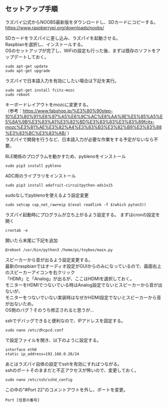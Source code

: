 ## セットアップ手順
ラズパイ公式からNOOBS最新版をダウンロードし、SDカードにコピーする。  
https://www.raspberrypi.org/downloads/noobs/

SDカードをラズパイに差し込み、ラズパイを起動させる。  
Raspbianを選択し、インストールする。  
OSのセットアップが完了し、WiFiの設定も行った後、まずは既存のソフトをアップデートしておく。
```
sudo apt-get update
sudo apt-get upgrade
```

ラズパイで日本語入力を有効にしたい場合は下記を実行。
```
sudo apt-get install fcitx-mozc
sudo reboot
```
キーボードレイアウトをmozcに変更する。  
（参考：https://www.fabshop.jp/%E3%80%90step-10%E3%80%91%E6%97%A5%E6%9C%AC%E8%AA%9E%E5%85%A5%E5%8A%9B%E3%83%A1%E3%82%BD%E3%83%83%E3%83%89fcitx-mozc%E3%81%AE%E3%82%A4%E3%83%B3%E3%82%B9%E3%83%88%E3%83%BC%E3%83%AB/ ）  
ラズパイで開発を行うなど、日本語入力が必要な作業をする予定がないなら不要。


BLE関係のプログラムを動かすため、pyblenoをインストール
```
sudo pip3 install pybleno
```

ADC用のライブラリをインストール
```
sudo pip3 install adafruit-circuitpython-ads1x15
```

sudoなしでpyblenoを使えるよう設定変更
```
sudo setcap cap_net_raw+eip $(eval readlink -f $(which pyton3))
```

ラズパイ起動時にプログラムが立ち上がるよう設定する。
まずはcronの設定を開く
```
crontab -e
```
開いたら末尾に下記を追加
```
@reboot /usr/bin/python3 /home/pi/toybox/main.py
```

スピーカーから音が出るよう設定変更する。  
最新のraspbianではオーディオ設定がGUIからのみになっているので、画面右上のスピーカーアイコンを右クリック  
「HDMI」と「Analog」が出るが、ここはHDMIを選択しておく。  
モニターをHDMIでつないでいる時はAnalog設定でないとスピーカーから音が出ないが、  
モニターをつないでいない実装時はなぜかHDMI設定でないとスピーカーから音が出ないため。  
OS側のバグ？そのうち修正されると思うが...  
  
sshでデバッグできると便利なので、IPアドレスを固定する。
```
sudo nano /etc/dhcpcd.conf
```
で設定ファイルを開き、以下のように設定する。
```
interface eth0
static ip_address=192.168.0.20/24
```
あとはラズパイ自体の設定でsshを有効にすればつながる。  
sshのポートそのままだと不正アクセスが怖いので、変更しておく。
```
sudo nano /etc/ssh/sshd_config
```
この中の"#Port 22"のコメントアウトを外し、ポートを変更。
```
Port [任意の番号]
```
